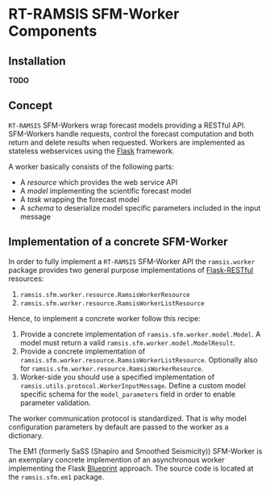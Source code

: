 # RT-RAMSIS SFM-Worker Components

## Installation

**TODO**

## Concept

`RT-RAMSIS` SFM-Workers wrap forecast models providing a RESTful API.
SFM-Workers handle requests, control the forecast computation and both return
and delete results when requested. Workers are implemented as stateless
webservices using the [Flask](http://flask.pocoo.org/) framework.

A worker basically consists of the following parts:

* A *resource* which provides the web service API
* A *model* implementing the scientific forecast model
* A *task* wrapping the forecast model
* A *schema* to deserialize model specific parameters included in the input
  message

## Implementation of a concrete SFM-Worker

In order to fully implement a `RT-RAMSIS` SFM-Worker API the `ramsis.worker`
package provides two general purpose implementations of
[Flask-RESTful](https://flask-restful.readthedocs.io/en/latest/) resources:

1. `ramsis.sfm.worker.resource.RamsisWorkerResource`
2. `ramsis.sfm.worker.resource.RamsisWorkerListResource`

Hence, to implement a concrete worker follow this recipe:

1. Provide a concrete implementation of `ramsis.sfm.worker.model.Model`. A
   model must return a valid `ramsis.sfm.worker.model.ModelResult`.
2. Provide a concrete implementation of
   `ramsis.sfm.worker.resource.RamsisWorkerListResource`. Optionally also for
   `ramsis.sfm.worker.resource.RamsisWorkerResource`.
3. Worker-side you should use a specified implementation of
   `ramsis.utils.protocol.WorkerInputMessage`. Define a custom model specific
   schema for the `model_parameters` field in order to enable parameter
   validation.

The worker communication protocol is standardized. That is why model
configuration parameters by default are passed to the worker as a dictionary.

The EM1 (formerly SaSS (Shapiro and Smoothed Seismicity)) SFM-Worker is an
exemplary concrete implemention of an asynchronous worker implementing the Flask
[Blueprint](https://flask.pocoo.org/docs/blueprints/) approach. The source code
is located at the `ramsis.sfm.em1` package.
